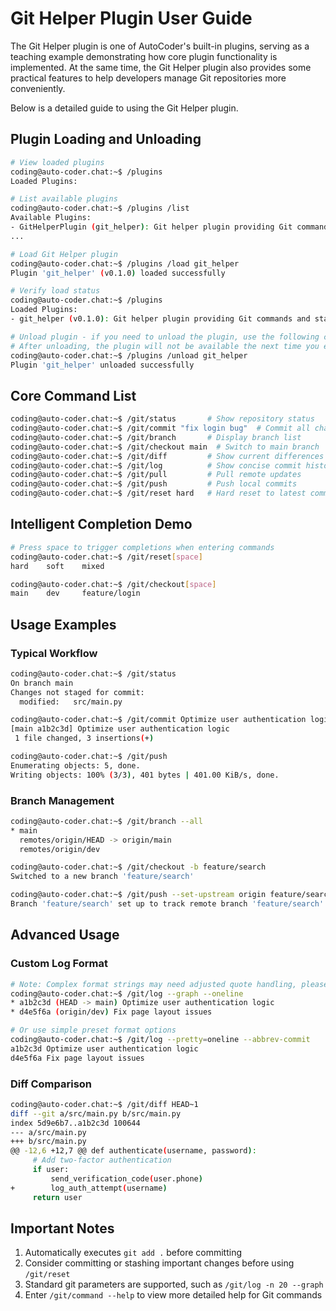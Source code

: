 # Git Helper Plugin User Guide

The Git Helper plugin is one of AutoCoder's built-in plugins, serving as a teaching example demonstrating how core plugin functionality is implemented. At the same time, the Git Helper plugin also provides some practical features to help developers manage Git repositories more conveniently.

Below is a detailed guide to using the Git Helper plugin.

## Plugin Loading and Unloading

```bash
# View loaded plugins
coding@auto-coder.chat:~$ /plugins
Loaded Plugins:

# List available plugins
coding@auto-coder.chat:~$ /plugins /list
Available Plugins:
- GitHelperPlugin (git_helper): Git helper plugin providing Git commands and status
...

# Load Git Helper plugin
coding@auto-coder.chat:~$ /plugins /load git_helper
Plugin 'git_helper' (v0.1.0) loaded successfully

# Verify load status
coding@auto-coder.chat:~$ /plugins
Loaded Plugins:
- git_helper (v0.1.0): Git helper plugin providing Git commands and status

# Unload plugin - if you need to unload the plugin, use the following command. 
# After unloading, the plugin will not be available the next time you enter auto-coder-chat
coding@auto-coder.chat:~$ /plugins /unload git_helper
Plugin 'git_helper' unloaded successfully
```

## Core Command List

```bash
coding@auto-coder.chat:~$ /git/status       # Show repository status
coding@auto-coder.chat:~$ /git/commit "fix login bug"  # Commit all changes
coding@auto-coder.chat:~$ /git/branch       # Display branch list
coding@auto-coder.chat:~$ /git/checkout main  # Switch to main branch
coding@auto-coder.chat:~$ /git/diff         # Show current differences
coding@auto-coder.chat:~$ /git/log          # Show concise commit history (default last 10)
coding@auto-coder.chat:~$ /git/pull         # Pull remote updates
coding@auto-coder.chat:~$ /git/push         # Push local commits
coding@auto-coder.chat:~$ /git/reset hard   # Hard reset to latest commit
```

## Intelligent Completion Demo

```bash
# Press space to trigger completions when entering commands
coding@auto-coder.chat:~$ /git/reset[space]
hard    soft    mixed

coding@auto-coder.chat:~$ /git/checkout[space]
main    dev     feature/login

```

## Usage Examples

### Typical Workflow
```bash
coding@auto-coder.chat:~$ /git/status
On branch main
Changes not staged for commit:
  modified:   src/main.py

coding@auto-coder.chat:~$ /git/commit Optimize user authentication logic
[main a1b2c3d] Optimize user authentication logic
 1 file changed, 3 insertions(+)

coding@auto-coder.chat:~$ /git/push
Enumerating objects: 5, done.
Writing objects: 100% (3/3), 401 bytes | 401.00 KiB/s, done.
```

### Branch Management
```bash
coding@auto-coder.chat:~$ /git/branch --all
* main
  remotes/origin/HEAD -> origin/main
  remotes/origin/dev

coding@auto-coder.chat:~$ /git/checkout -b feature/search
Switched to a new branch 'feature/search'

coding@auto-coder.chat:~$ /git/push --set-upstream origin feature/search
Branch 'feature/search' set up to track remote branch 'feature/search' from 'origin'.
```

## Advanced Usage

### Custom Log Format
```bash
# Note: Complex format strings may need adjusted quote handling, please adjust based on actual situation or use terminal command line
coding@auto-coder.chat:~$ /git/log --graph --oneline
* a1b2c3d (HEAD -> main) Optimize user authentication logic
* d4e5f6a (origin/dev) Fix page layout issues

# Or use simple preset format options
coding@auto-coder.chat:~$ /git/log --pretty=oneline --abbrev-commit
a1b2c3d Optimize user authentication logic
d4e5f6a Fix page layout issues
```

### Diff Comparison
```bash
coding@auto-coder.chat:~$ /git/diff HEAD~1
diff --git a/src/main.py b/src/main.py
index 5d9e6b7..a1b2c3d 100644
--- a/src/main.py
+++ b/src/main.py
@@ -12,6 +12,7 @@ def authenticate(username, password):
     # Add two-factor authentication
     if user:
         send_verification_code(user.phone)
+        log_auth_attempt(username)
     return user
```

## Important Notes

1. Automatically executes `git add .` before committing
2. Consider committing or stashing important changes before using `/git/reset`
3. Standard git parameters are supported, such as `/git/log -n 20 --graph`
4. Enter `/git/command --help` to view more detailed help for Git commands 